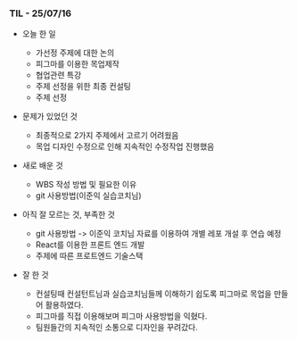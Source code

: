 ### TIL - 25/07/16

* 오늘 한 일
  * 가선정 주제에 대한 논의
  * 피그마를 이용한 목업제작
  * 협업관련 특강
  * 주제 선정을 위한 최종 컨설팅
  * 주제 선정

* 문제가 있었던 것
  * 최종적으로 2가지 주제에서 고르기 어려웠음
  * 목업 디자인 수정으로 인해 지속적인 수정작업 진행했음

* 새로 배운 것
  * WBS 작성 방법 및 필요한 이유
  * git 사용방법(이준익 실습코치님)

* 아직 잘 모르는 것, 부족한 것
  * git 사용방법 -> 이준익 코치님 자료를 이용하여 개별 레포 개설 후 연습 예정
  * React를 이용한 프론트 엔드 개발
  * 주제에 따른 프로트엔드 기술스택

* 잘 한 것
  * 컨설팅때 컨설턴트님과 실습코치님들께 이해하기 쉽도록 피그마로 목업을 만들어 활용하였다.
  * 피그마를 직접 이용해보며 피그마 사용방법을 익혔다.
  * 팀원들간의 지속적인 소통으로 디자인을 꾸려갔다.